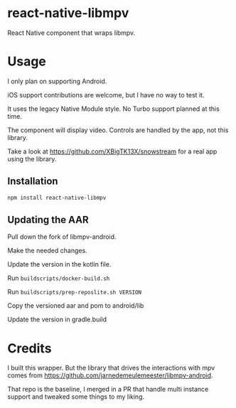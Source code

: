 # react-native-libmpv

React Native component that wraps libmpv.

# Usage

I only plan on supporting Android.

iOS support contributions are welcome, but I have no way to test it.

It uses the legacy Native Module style. No Turbo support planned at this time.

The component will display video. Controls are handled by the app, not this library.

Take a look at https://github.com/XBigTK13X/snowstream for a real app using the library.

## Installation

```sh
npm install react-native-libmpv
```

## Updating the AAR

Pull down the fork of libmpv-android.

Make the needed changes.

Update the version in the kotlin file.

Run `buildscripts/docker-build.sh`

Run `buildscripts/prep-reposlite.sh VERSION`

Copy the versioned aar and pom to android/lib

Update the version in gradle.build

# Credits

I built this wrapper. But the library that drives the interactions with mpv comes from https://github.com/jarnedemeulemeester/libmpv-android.

That repo is the baseline, I merged in a PR that handle multi instance support and tweaked some things to my liking.